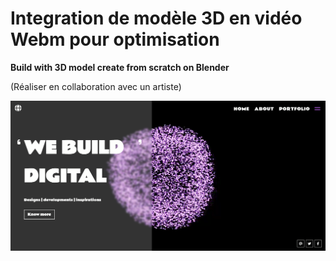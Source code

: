 # Integration de modèle 3D en vidéo Webm pour optimisation
**Build with 3D model create from scratch on Blender**

(Réaliser en collaboration avec un artiste)

![Capture du design](img/111154.png)
